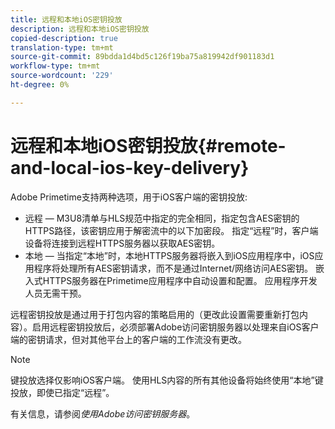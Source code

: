 ```yaml
---
title: 远程和本地iOS密钥投放
description: 远程和本地iOS密钥投放
copied-description: true
translation-type: tm+mt
source-git-commit: 89bdda1d4bd5c126f19ba75a819942df901183d1
workflow-type: tm+mt
source-wordcount: '229'
ht-degree: 0%

---
```



# 远程和本地iOS密钥投放{#remote-and-local-ios-key-delivery}

Adobe Primetime支持两种选项，用于iOS客户端的密钥投放:

* 远程 — M3U8清单与HLS规范中指定的完全相同，指定包含AES密钥的HTTPS路径，该密钥应用于解密流中的以下加密段。 指定“远程”时，客户端设备将连接到远程HTTPS服务器以获取AES密钥。
* 本地 — 当指定“本地”时，本地HTTPS服务器将嵌入到iOS应用程序中，iOS应用程序将处理所有AES密钥请求，而不是通过Internet/网络访问AES密钥。 嵌入式HTTPS服务器在Primetime应用程序中自动设置和配置。 应用程序开发人员无需干预。

远程密钥投放是通过用于打包内容的策略启用的（更改此设置需要重新打包内容）。启用远程密钥投放后，必须部署Adobe访问密钥服务器以处理来自iOS客户端的密钥请求，但对其他平台上的客户端的工作流没有更改。

>[!NOTE]
>
>键投放选择仅影响iOS客户端。 使用HLS内容的所有其他设备将始终使用“本地”键投放，即使已指定“远程”。

有关信息，请参阅&#x200B;*使用Adobe访问密钥服务器*。
